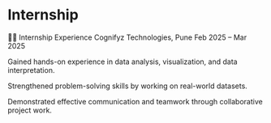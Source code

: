 # Internship
🧑‍💻 Internship Experience
Cognifyz Technologies, Pune
Feb 2025 – Mar 2025

Gained hands-on experience in data analysis, visualization, and data interpretation.

Strengthened problem-solving skills by working on real-world datasets.

Demonstrated effective communication and teamwork through collaborative project work.

